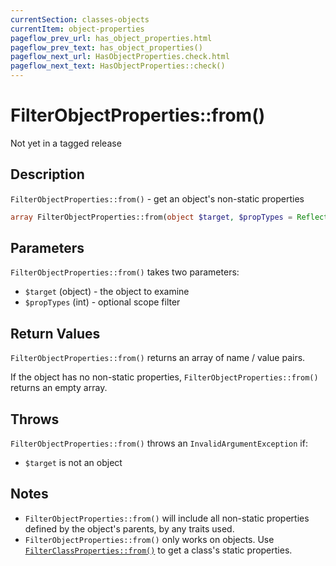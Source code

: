 ```yaml
---
currentSection: classes-objects
currentItem: object-properties
pageflow_prev_url: has_object_properties.html
pageflow_prev_text: has_object_properties()
pageflow_next_url: HasObjectProperties.check.html
pageflow_next_text: HasObjectProperties::check()
---
```


# FilterObjectProperties::from()

<div class="callout warning" markdown="1">
Not yet in a tagged release
</div>

## Description

`FilterObjectProperties::from()` - get an object's non-static properties

```php
array FilterObjectProperties::from(object $target, $propTypes = ReflectionProperty::IS_PUBLIC);
```

## Parameters

`FilterObjectProperties::from()` takes two parameters:

* `$target` (object) - the object to examine
* `$propTypes` (int) - optional scope filter

## Return Values

`FilterObjectProperties::from()` returns an array of name / value pairs.

If the object has no non-static properties, `FilterObjectProperties::from()` returns an empty array.

## Throws

`FilterObjectProperties::from()` throws an `InvalidArgumentException` if:

* `$target` is not an object

## Notes

* `FilterObjectProperties::from()` will include all non-static properties defined by the object's parents, by any traits used.
* `FilterObjectProperties::from()` only works on objects. Use [`FilterClassProperties::from()`](FilterClassProperties.from.html) to get a class's static properties.

